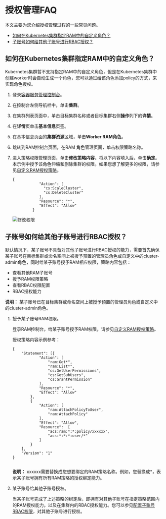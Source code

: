 # 授权管理FAQ

本文主要为您介绍授权管理过程的一些常见问题。

-   [如何在Kubernetes集群指定RAM中的自定义角色？](#section_0sm_z8q_eyo)
-   [子账号如何给其他子账号进行RBAC授权？](#section_wb5_8oc_wnd)

## 如何在Kubernetes集群指定RAM中的自定义角色？

Kubernetes集群暂不支持指定RAM中的自定义角色，但是在Kubernetes集群中创建worker时会自动生成一个角色，您可以通过给该角色添加policy的方式，来实现角色授权。

1.  登录[容器服务管理控制台](https://cs.console.aliyun.com)。

2.  在控制台左侧导航栏中，单击**集群**。

3.  在集群列表页面中，单击目标集群名称或者目标集群右侧**操作**列下的**详情**。

4.  在**详情**页单击**基本信息**页签。

5.  在基本信息页面的**集群资源**区域，单击**Worker RAM角色**。

6.  跳转到RAM控制台页面，在RAM 角色管理页面，单击权限策略名称。

7.  进入策略权限管理页面，单击**修改策略内容**，将以下内容填入后，单击**确定**。本示例中授予该角色伸缩和删除集群的权限。如果您想了解更多的权限，请参见[自定义RAM授权策略](/cn.zh-CN/Kubernetes集群用户指南/授权管理/自定义RAM授权策略.md)。

    ```
    {
                "Action": [
                  "cs:ScaleCluster",
                  "cs:DeleteCluster"
                ],
                "Resource": "*",
                "Effect": "Allow"
             }
    ```

    ![修改权限](https://static-aliyun-doc.oss-accelerate.aliyuncs.com/assets/img/zh-CN/2175659951/p44694.png)


## 子账号如何给其他子账号进行RBAC授权？

默认情况下，某子账号不具备对其他子账号进行RBAC授权的能力，需要首先确保某子账号在目标集群或命名空间上被授予预置的管理员角色或自定义中的cluster-admin角色，同时给某子账号授予RAM相应权限，策略内容包括：

-   查看其他RAM子账号
-   授予RAM权限策略
-   查看RBAC权限配置
-   RBAC授权能力

**说明：** 某子账号已在目标集群或命名空间上被授予预置的管理员角色或自定义中的cluster-admin角色。

1.  授予某子账号RAM权限。

    登录RAM控制台，给某子账号授予RAM权限，请参见[自定义RAM授权策略](/cn.zh-CN/Kubernetes集群用户指南/授权管理/自定义RAM授权策略.md)。

    授权策略内容示例参考：

    ```
    {
        "Statement": [{
                "Action": [
                    "ram:Get*",
                    "ram:List*",
                    "cs:GetUserPermissions",
                    "cs:GetSubUsers",
                    "cs:GrantPermission"
                ],
                "Resource": "*",
                "Effect": "Allow"
            },
            {
                "Action": [
                    "ram:AttachPolicyToUser",
                    "ram:AttachPolicy"
                ],
                "Effect": "Allow",
                "Resource":  [
                    "acs:ram:*:*:policy/xxxxxx",
                    "acs:*:*:*:user/*"
                ]
            }
        ],
        "Version": "1"
    }
                                
    ```

    **说明：** xxxxxx需要替换成您想要绑定的RAM策略名称。例如，您替换成\*，表示某子账号拥有所有RAM策略的授权绑定能力。

2.  某子账号给其他子账号授权。

    当某子账号完成了上述策略的绑定后，即拥有对其他子账号在指定策略范围内的RAM授权能力，以及在集群内的RBAC授权能力。您可以参见[配置子账号RBAC权限](/cn.zh-CN/Kubernetes集群用户指南/授权管理/配置子账号RBAC权限.md)，对其他子账号进行授权。


